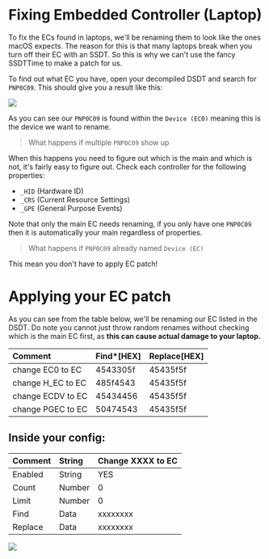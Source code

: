 # Fixing Embedded Controller (Laptop)


To fix the ECs found in laptops, we'll be renaming them to look like the ones macOS expects. The reason for this is that many laptops break when you turn off their EC with an SSDT. So this is why we can't use the fancy SSDTTime to make a patch for us.

To find out what EC you have, open your decompiled DSDT and search for `PNP0C09`. This should give you a result like this:

![](https://i.imgur.com/lQ4kpb9.png)

As you can see our `PNP0C09` is found within the `Device (EC0)` meaning this is the device we want to rename.

> What happens if multiple `PNP0C09` show up

When this happens you need to figure out which is the main and which is not, it's fairly easy to figure out. Check each controller for the following properties:

* `_HID` (Hardware ID)
* `_CRS` (Current Resource Settings)
* `_GPE` (General Purpose Events)

Note that only the main EC needs renaming, if you only have one `PNP0C09` then it is automatically your main regardless of properties.

> What happens if `PNP0C09` already named `Device (EC)`

This mean you don't have to apply EC patch!

# Applying your EC patch

As you can see from the table below, we'll be renaming our EC listed in the DSDT. Do note you cannot just throw random renames without checking which is the main EC first, as **this can cause actual damage to your laptop.**

|Comment|Find\*\[HEX\]|Replace\[HEX\]|
|:-|:-|:-|
|change EC0 to EC|4543305f|45435f5f|
|change H\_EC to EC|485f4543|45435f5f|
|change ECDV to EC|45434456|45435f5f|
|change PGEC to EC|50474543|45435f5f|

## Inside your config:

| Comment | String | Change XXXX to EC |
| :--- | :--- | :--- |
| Enabled | String | YES |
| Count | Number | 0 |
| Limit | Number | 0 |
| Find | Data | xxxxxxxx |
| Replace | Data | xxxxxxxx |

![](https://cdn.discordapp.com/attachments/456913818467958789/668667268254793728/Screen_Shot_2020-01-19_at_9.04.50_PM.png)

